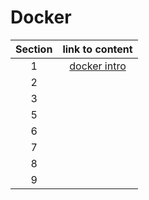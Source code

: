 # Docker

| Section | link to content |
| :-: | :-: |
| 1 | [docker intro](./Docker_md/docker-1.md) |
| 2 | [ ]( )|
| 3 | [ ]( )|
| 5 | [ ]( )|
| 6 | [ ]( )|
| 7 | [ ]( )|
| 8 | [ ]( )|
| 9 | [ ]( )|